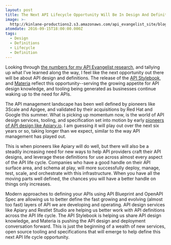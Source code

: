 ```yaml
---
layout: post
title: The Next API Lifecycle Opportunity Will Be In Design And Definitions
image: >-
  http://kinlane-productions2.s3.amazonaws.com/api_evangelist_site/blog/bw_possibilities.png
atomdate: 2016-09-15T18:00:00.000Z
tags:
  - Design
  - Definitions
  - Lifecycle
  - Definition
---
```

Looking through [the numbers for my API Evangelist research](http://apievangelist.com/numbers/), and tallying up what I've learned along the way, I feel like the next opportunity out there will be about API design and definitions. The release of the [API Stylebook](http://apievangelist.com/2016/09/12/api-stylebook-a-collections-of-resources-for-api-designers/), and [Materia](http://apievangelist.com/2016/09/12/the-new-api-design-and-deployment-solution-materia-is-pretty-slick/) reflect this opportunity--serving the growing appetite for API design knowledge, and tooling being generated as businesses continue waking up to the need for APIs.

The API management landscape has been well defined by pioneers like 3Scale and Apigee, and validated by their acquisitions by Red Hat and Google this summer. What is picking up momentum now, is the world of API design services, tooling, and specification set into motion by early [pioneers of API design like Apiary.io](http://apievangelist.com/2014/02/27/api-design-tooling-from-api-blueprint/). I am guessing it will play out over the next six years or so, taking longer than we expect, similar to the way API management has played out.

This is when pioneers like Apiary will do well, but there will also be a steadily increasing need for new ways to help API providers craft their API designs, and leverage these definitions for use across almost every aspect of the API life cycle. Companies who have a good handle on their API surface area, and schema at play, will more successfully deploy, manage, test, scale, and orchestrate with this infrastructure. When you have all the moving parts well defined, the chances you will have a better handle on things only increases.

Modern approaches to defining your APIs using API Blueprint and OpenAPI Spec are allowing us to better define the fast growing and evolving (almost too fast) layers of API we are developing and operating. API design services like Apiary and Restlet Studio are helping us better work with API definitions across the API life cycle. The API Stylebook is helping us share API design knowledge, and Materia is pushing the API design and deployment conversation forward. This is just the beginning of a wealth of new services, open source tooling and specifications that will emerge to help define this next API life cycle opportunity.